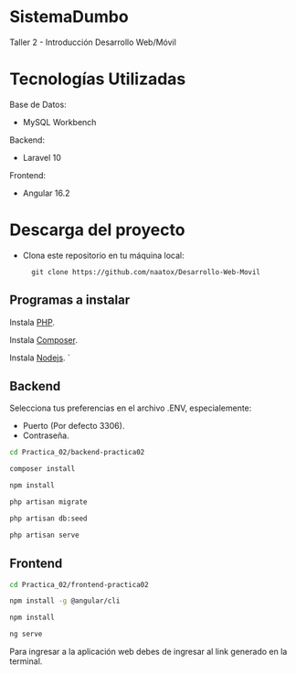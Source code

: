 # SistemaDumbo
Taller 2 - Introducción Desarrollo Web/Móvil


Tecnologías Utilizadas
================================================================================================================
Base de Datos:
- MySQL Workbench
  
Backend:
- Laravel 10
  
Frontend:
- Angular 16.2

Descarga del proyecto
================================================================================================================

- Clona este repositorio en tu máquina local: 

		git clone https://github.com/naatox/Desarrollo-Web-Movil


## Programas a instalar
Instala [PHP](https://www.php.net/manual/es/install.php).

Instala [Composer](https://getcomposer.org/download/).

Instala [Nodejs](https://nodejs.org/en).
`

## Backend
Selecciona tus preferencias en el archivo .ENV, especialemente:
- Puerto (Por defecto 3306).
- Contraseña.

```bash
cd Practica_02/backend-practica02

composer install

npm install 

php artisan migrate

php artisan db:seed

php artisan serve
```

## Frontend

```bash
cd Practica_02/frontend-practica02

npm install -g @angular/cli

npm install 

ng serve
```
Para ingresar a la aplicación web debes de ingresar al link generado en la terminal.

